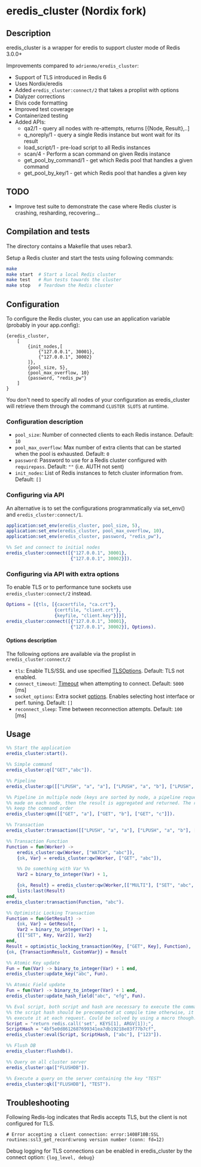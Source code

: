 # eredis_cluster (Nordix fork)

## Description

eredis_cluster is a wrapper for eredis to support cluster mode of Redis 3.0.0+

Improvements compared to `adrienmo/eredis_cluster`:

* Support of TLS introduced in Redis 6
* Uses Nordix/eredis
* Added `eredis_cluster:connect/2` that takes a proplist with options
* Dialyzer corrections
* Elvis code formatting
* Improved test coverage
* Containerized testing
* Added APIs:
  - qa2/1                 - query all nodes with re-attempts, returns [{Node, Result},..]
  - q_noreply/1           - query a single Redis instance but wont wait for its result
  - load_script/1         - pre-load script to all Redis instances
  - scan/4                - Perform a scan command on given Redis instance
  - get_pool_by_command/1 - get which Redis pool that handles a given command
  - get_pool_by_key/1     - get which Redis pool that handles a given key

## TODO

- Improve test suite to demonstrate the case where Redis cluster is crashing,
resharding, recovering...

## Compilation and tests

The directory contains a Makefile that uses rebar3.

Setup a Redis cluster and start the tests using following commands:

```bash
make
make start  # Start a local Redis cluster
make test   # Run tests towards the cluster
make stop   # Teardown the Redis cluster
```

## Configuration

To configure the Redis cluster, you can use an application variable (probably in
your app.config):

    {eredis_cluster,
        [
            {init_nodes,[
                {"127.0.0.1", 30001},
                {"127.0.0.1", 30002}
            ]},
            {pool_size, 5},
            {pool_max_overflow, 10}
            {password, "redis_pw"}
        ]
    }

You don't need to specify all nodes of your configuration as eredis_cluster will
retrieve them through the command `CLUSTER SLOTS` at runtime.

### Configuration description

* `pool_size`: Number of connected clients to each Redis instance. Default: `10`
* `pool_max_overflow`: Max number of extra clients that can be started when the pool is exhausted. Default: `0`
* `password`: Password to use for a Redis cluster configured with `requirepass`. Default: `""` (i.e. AUTH not sent)
* `init_nodes`: List of Redis instances to fetch cluster information from. Default: `[]`

### Configuring via API

An alternative is to set the configurations programmatically via set_env() and `eredis_cluster:connect/1`.

```erlang
application:set_env(eredis_cluster, pool_size, 5),
application:set_env(eredis_cluster, pool_max_overflow, 10),
application:set_env(eredis_cluster, password, "redis_pw"),

%% Set and connect to initial nodes
eredis_cluster:connect([{"127.0.0.1", 30001},
                        {"127.0.0.1", 30002}]).
```

### Configuring via API with extra options

To enable TLS or to performance tune sockets use `eredis_cluster:connect/2` instead.

```erlang
Options = [{tls, [{cacertfile, "ca.crt"},
                  {certfile, "client.crt"},
                  {keyfile, "client.key"}]}],
eredis_cluster:connect([{"127.0.0.1", 30001},
                        {"127.0.0.1", 30002}], Options).
```

#### Options description

The following options are available via the proplist in `eredis_cluster:connect/2`

* `tls`: Enable TLS/SSL and use specified [TLSOptions](https://erlang.org/doc/man/ssl.html#type-client_option). Default: TLS not enabled.
* `connect_timeout`: [Timeout](https://erlang.org/doc/man/gen_tcp.html#connect-4) when attempting to connect. Default: `5000` [ms]
* `socket_options`: Extra socket [options](http://erlang.org/doc/man/gen_tcp.html#type-option). Enables selecting host interface or perf. tuning. Default: `[]`
* `reconnect_sleep`: Time between reconnection attempts. Default: `100` [ms]

## Usage

```erlang
%% Start the application
eredis_cluster:start().

%% Simple command
eredis_cluster:q(["GET","abc"]).

%% Pipeline
eredis_cluster:qp([["LPUSH", "a", "a"], ["LPUSH", "a", "b"], ["LPUSH", "a", "c"]]).

%% Pipeline in multiple node (keys are sorted by node, a pipeline request is
%% made on each node, then the result is aggregated and returned. The response
%% keep the command order
eredis_cluster:qmn([["GET", "a"], ["GET", "b"], ["GET", "c"]]).

%% Transaction
eredis_cluster:transaction([["LPUSH", "a", "a"], ["LPUSH", "a", "b"], ["LPUSH", "a", "c"]]).

%% Transaction Function
Function = fun(Worker) ->
    eredis_cluster:qw(Worker, ["WATCH", "abc"]),
    {ok, Var} = eredis_cluster:qw(Worker, ["GET", "abc"]),

    %% Do something with Var %%
    Var2 = binary_to_integer(Var) + 1,

    {ok, Result} = eredis_cluster:qw(Worker,[["MULTI"], ["SET", "abc", Var2], ["EXEC"]]),
    lists:last(Result)
end,
eredis_cluster:transaction(Function, "abc").

%% Optimistic Locking Transaction
Function = fun(GetResult) ->
    {ok, Var} = GetResult,
    Var2 = binary_to_integer(Var) + 1,
    {[["SET", Key, Var2]], Var2}
end,
Result = optimistic_locking_transaction(Key, ["GET", Key], Function),
{ok, {TransactionResult, CustomVar}} = Result

%% Atomic Key update
Fun = fun(Var) -> binary_to_integer(Var) + 1 end,
eredis_cluster:update_key("abc", Fun).

%% Atomic Field update
Fun = fun(Var) -> binary_to_integer(Var) + 1 end,
eredis_cluster:update_hash_field("abc", "efg", Fun).

%% Eval script, both script and hash are necessary to execute the command,
%% the script hash should be precomputed at compile time otherwise, it will
%% execute it at each request. Could be solved by using a macro though.
Script = "return redis.call('set', KEYS[1], ARGV[1]);",
ScriptHash = "4bf5e0d8612687699341ea7db19218e83f77b7cf",
eredis_cluster:eval(Script, ScriptHash, ["abc"], ["123"]).

%% Flush DB
eredis_cluster:flushdb().

%% Query on all cluster server
eredis_cluster:qa(["FLUSHDB"]).

%% Execute a query on the server containing the key "TEST"
eredis_cluster:qk(["FLUSHDB"], "TEST").
```

## Troubleshooting

Following Redis-log indicates that Redis accepts TLS, but the client is not configured for TLS.

```
# Error accepting a client connection: error:1408F10B:SSL routines:ssl3_get_record:wrong version number (conn: fd=12)
```

Debug logging for TLS connections can be enabled in eredis_cluster by the connect option: `{log_level, debug}`
